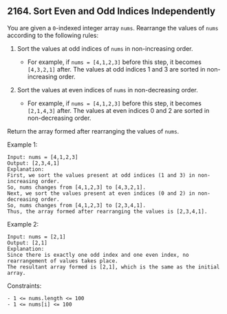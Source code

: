 ## 2164. Sort Even and Odd Indices Independently

You are given a `0`-indexed integer array `nums`. Rearrange the values of `nums` according to the following rules:

1. Sort the values at odd indices of `nums` in non-increasing order.

   - For example, if `nums = [4,1,2,3]` before this step, it becomes `[4,3,2,1]` after. The values at odd indices 1 and 3 are sorted in non-increasing order.

2. Sort the values at even indices of `nums` in non-decreasing order.

   - For example, if `nums = [4,1,2,3]` before this step, it becomes `[2,1,4,3]` after. The values at even indices 0 and 2 are sorted in non-decreasing order.

Return the array formed after rearranging the values of `nums`.

Example 1:

```
Input: nums = [4,1,2,3]
Output: [2,3,4,1]
Explanation:
First, we sort the values present at odd indices (1 and 3) in non-increasing order.
So, nums changes from [4,1,2,3] to [4,3,2,1].
Next, we sort the values present at even indices (0 and 2) in non-decreasing order.
So, nums changes from [4,1,2,3] to [2,3,4,1].
Thus, the array formed after rearranging the values is [2,3,4,1].
```

Example 2:

```
Input: nums = [2,1]
Output: [2,1]
Explanation:
Since there is exactly one odd index and one even index, no rearrangement of values takes place.
The resultant array formed is [2,1], which is the same as the initial array.
```

Constraints:

```
- 1 <= nums.length <= 100
- 1 <= nums[i] <= 100
```
